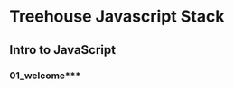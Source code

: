 [//]: # ( How you write comments )

# **Treehouse Javascript Stack**

[//]: # ( First course in the Full Stack JavaScript Track )

## Intro to JavaScript

 

### 01_welcome***
